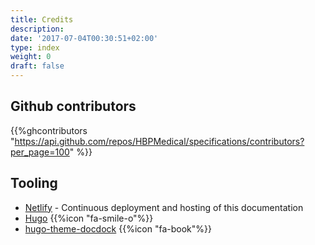 ```yaml
---
title: Credits
description:
date: '2017-07-04T00:30:51+02:00'
type: index
weight: 0
draft: false
---
```


## Github contributors

{{%ghcontributors "https://api.github.com/repos/HBPMedical/specifications/contributors?per_page=100" %}}

## Tooling

* [Netlify](https://www.netlify.com) - Continuous deployment and hosting of this documentation
* [Hugo](https://gohugo.io/) {{%icon "fa-smile-o"%}}
* [hugo-theme-docdock](https://github.com/vjeantet/hugo-theme-docdock/) {{%icon "fa-book"%}}
